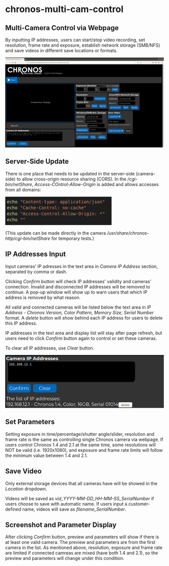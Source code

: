 # chronos-multi-cam-control

## Multi-Camera Control via Webpage

By inputting IP addresses, users can start/stop video recording, set resolution, frame rate and exposure, establish network storage (SMB/NFS) and save videos in different save locations or formats.

![image](https://github.com/krontech/chronos-multi-cam-control/blob/master/screenshots/whole_screen.png)

## Server-Side Update

There is one place that needs to be updated in the server-side (camera-side) to allow cross-origin resource sharing (CORS). In the */cgi-bin/netShare*, *Access-COntrol-Allow-Origin* is added and allows accesses from all domains:

![image](https://github.com/krontech/chronos-multi-cam-control/blob/master/screenshots/netShare_update.png)

(This update can be made directly in the camera */usr/share/chronos-http/cgi-bin/netShare* for temporary tests.)

## IP Addresses Input

Input cameras' IP adresses in the text area in *Camera IP Address* section, separated by comma or dash. 

Clicking *Confirm* button will check IP addresses' validity and cameras' connection. Invalid and disconnected IP addresses will be removed to continue. A pop-up window will show up to warn users that which IP address is removed by what reason. 

All valid and connected cameras will be listed below the text area in *IP Address - Chronos Version, Color Pattern, Memory Size, Serial Number* format. A *delete* button will show behind each IP address for users to delete this IP address. 

IP addresses in the text area and display list will stay after page refresh, but users need to click *Confirm* button again to control or set these cameras.

To clear all IP addresses, use *Clear* button.

![image](https://github.com/krontech/chronos-multi-cam-control/blob/master/screenshots/cmarea_ip_addresses.png)

## Set Parameters

Setting exposure in time/percentage/shutter angle/slider, resolution and frame rate is the same as controlling single Chronos camera via webpage. If users control Chronos 1.4 and 2.1 at the same time, some resolutions will NOT be valid (i.e. 1920x1080), and exposure and frame rate limits will follow the minimum value between 1.4 and 2.1.

## Save Video

Only external storage devices that all cameras have will be showed in the *Location* dropdown.

Videos will be saved as *vid_YYYY-MM-DD_HH-MM-SS_SerialNumber* if users choose to save with automatic name. If users input a customer-defined name, videos will save as *filename_SerialNumber*.

## Screenshot and Parameter Display

After clicking *Confirm* button, preview and parameters will show if there is at least one valid camera. The preview and parameters are from the first camera in the list. As mentioned above, resolution, exposure and frame rate are limited if connected camreas are mixed (have both 1.4 and 2.1), so the preview and parameters will change under this condition. 

